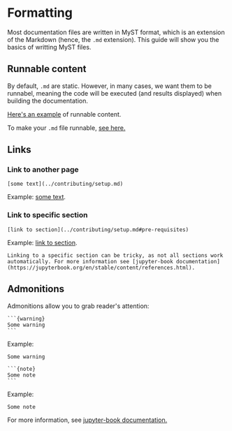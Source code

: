 # Formatting


Most documentation files are written in MyST format, which is an extension of the Markdown (hence, the `.md` extension). This guide will show you the basics of writting MyST files.

## Runnable content

By default, `.md` are static. However, in many cases, we want them to be runnabel, meaning the code will be executed (and results displayed) when building the documentation.

[Here's an example](https://jupysql.ploomber.io/en/latest/integrations/duckdb.html) of runnable content.

To make your `.md` file runnable, [see here.](../documentation/notebooks.md)

## Links

### Link to another page

```
[some text](../contributing/setup.md)
```

Example: [some text](../contributing/setup.md).

### Link to specific section


```
[link to section](../contributing/setup.md#pre-requisites)
```

Example: [link to section](../contributing/setup.md#pre-requisites).

```{warning}
Linking to a specific section can be tricky, as not all sections work automatically. For more information see [jupyter-book documentation](https://jupyterbook.org/en/stable/content/references.html).
```
## Admonitions

Admonitions allow you to grab reader's attention:

~~~
```{warning}
Some warning
```
~~~

Example:

```{warning}
Some warning
```

~~~
```{note}
Some note
```
~~~

Example:

```{note}
Some note
```

For more information, see [jupyter-book documentation.](https://jupyterbook.org/en/stable/reference/cheatsheet.html#admonitions)

